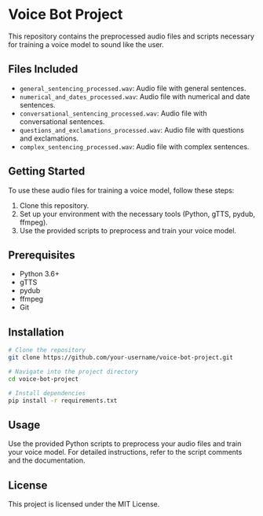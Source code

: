 
# Voice Bot Project

This repository contains the preprocessed audio files and scripts necessary for training a voice model to sound like the user.

## Files Included

- `general_sentencing_processed.wav`: Audio file with general sentences.
- `numerical_and_dates_processed.wav`: Audio file with numerical and date sentences.
- `conversational_sentencing_processed.wav`: Audio file with conversational sentences.
- `questions_and_exclamations_processed.wav`: Audio file with questions and exclamations.
- `complex_sentencing_processed.wav`: Audio file with complex sentences.

## Getting Started

To use these audio files for training a voice model, follow these steps:

1. Clone this repository.
2. Set up your environment with the necessary tools (Python, gTTS, pydub, ffmpeg).
3. Use the provided scripts to preprocess and train your voice model.

## Prerequisites

- Python 3.6+
- gTTS
- pydub
- ffmpeg
- Git

## Installation

```bash
# Clone the repository
git clone https://github.com/your-username/voice-bot-project.git

# Navigate into the project directory
cd voice-bot-project

# Install dependencies
pip install -r requirements.txt
```

## Usage

Use the provided Python scripts to preprocess your audio files and train your voice model. For detailed instructions, refer to the script comments and the documentation.

## License

This project is licensed under the MIT License.
